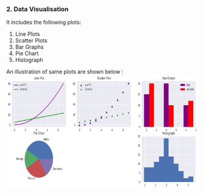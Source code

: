 ### 2. Data Visualisation 
It includes the following plots:
1. Line Plots
2. Scatter Plots
3. Bar Graphs
4. Pie Chart
5. Histograph

An illustration of same plots are shown below :
<img src="../Images/data_visualise.png" width="600" height="300">